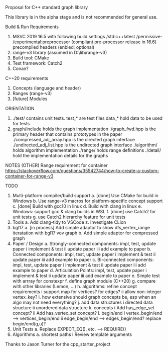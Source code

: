 Proposal for C++ standard graph library

This library is in the alpha stage and is not recommended for general use.

Build & Run Requirements
1. MSVC 2019 16.5 with following build settings
	/std:c++latest
	/permissive-
	/experimental:preprocessor (compliant pre-processor release in 16.6)
	precompiled headers (enbled; optional)
2. range-v3 library (assumed in D:\lib\range-v3)
3. Build tool: CMake
4. Test framework: Catch2
5. Conan?

C++20 requirements
1. Concepts (language and <concepts> header)
2. Ranges (range-v3)
3. [future] Modules

ORIENTATION
1.	./test/ contains unit tests. 
	test_* are test files
	data_* hold data to be used for tests
2.	graph/include holds the graph implementation
	./graph_fwd.hpp is the primary header that contains prototypes in the paper
	./compressed_adj_array.hpp is the directed graph interface
	./undirected_adj_list.hpp is the undirected graph interface
	./algorithm/ holds algorithm implementation
	./range/ holds range definitions
	./detail/ hold the implementation details for the graphs

NOTES (OTHER)
Range requirement for container
https://stackoverflow.com/questions/35542744/how-to-create-a-custom-container-for-range-v3

TODO
1.	Multi-platform compiler/build support
	a.	[done] Use CMake for build in Windows
	b.	Use range-v3 macros for platform-specific concept support
	c.	[done] Build with gcc10 in linux
	d.	Build with clang in linux
	e.	Windows: support gcc & clang builds in WSL
	f.	[done] use Catch2 for unit tests
	g.	use Catch2 hierarchy feature for unit tests
2.	Tools
	a.	Add clang-tidy to VSCode 
	z.	Investigate CLion
3.	bgl17
	a.	[in process] Add simple adaptor to show dfs_vertex_range iteratation with bgl17 vov graph
	b.	Add simple adaptor for compressed graph
4.	Paper / Design
	a.	Strongly-connected components: impl, test, update paper
		i	implement & test
		ii	update paper
		iii	add example to paper
	b.	Connected components: impl, test, update paper
		i	implement & test
		ii	update paper
		iii	add example to paper
	c.	Bi-connected components: impl, test, update paper
		i	implement & test
		ii	update paper
		iii	add example to paper
	d.	Articulation Points: impl, test, update paper
		i	implement & test
		ii	update paper
		iii	add example to paper
	e.	Simple test with arrray<T> for constexpr
	f.	define graph module (C++20)
	g.	compare with other libraries (Lemon, ...)
	h.	algorithms: refine concept requirements
		i	support map for vertices? for edges?
		ii	allow non-integer vertex_key?
	i.	how extensive should graph concepts be, esp when an algo may not need everything?
	j.	add data structures
		i	directed data structure
		ii	unordered data structure
	k.	concepts
		i	Add has_edge_set concept?
		ii	Add has_vertex_set concept?
	l.	begin/end
		i	vertex_begin/end --> vertices_begin/end
		ii	edge_begin/end --> edges_begin/end? replace begin/end(g,u)?
5.	Unit Tests
	a.	Replace EXPECT_EQ(), etc. --> REQUIRE()
6.	Algorithms
	a.	shortest paths
		i	Review template arguments

Thanks to
Jason Turner for the cpp_starter_project
